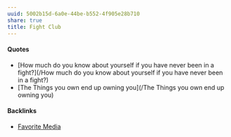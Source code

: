 ```yaml
---
uuid: 5002b15d-6a0e-44be-b552-4f905e28b710
share: true
title: Fight Club
---
```

#### Quotes

* [How much do you know about yourself if you have never been in a fight?](/How much do you know about yourself if you have never been in a fight?)
* [The Things you own end up owning you](/The Things you own end up owning you)


#### Backlinks

* [Favorite Media](/cf6a4db5-dcac-48ae-97ec-cf40f28e2b20)